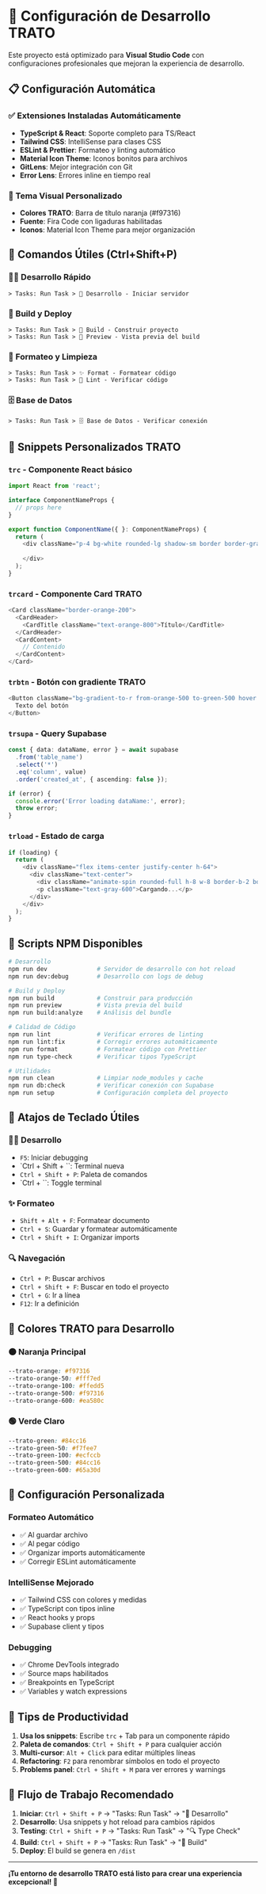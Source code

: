 # 🚀 Configuración de Desarrollo TRATO

Este proyecto está optimizado para **Visual Studio Code** con configuraciones profesionales que mejoran la experiencia de desarrollo.

## 📋 Configuración Automática

### ✅ Extensiones Instaladas Automáticamente
- **TypeScript & React**: Soporte completo para TS/React
- **Tailwind CSS**: IntelliSense para clases CSS
- **ESLint & Prettier**: Formateo y linting automático
- **Material Icon Theme**: Iconos bonitos para archivos
- **GitLens**: Mejor integración con Git
- **Error Lens**: Errores inline en tiempo real

### 🎨 Tema Visual Personalizado
- **Colores TRATO**: Barra de título naranja (#f97316)
- **Fuente**: Fira Code con ligaduras habilitadas
- **Iconos**: Material Icon Theme para mejor organización

## 🔧 Comandos Útiles (Ctrl+Shift+P)

### 🏃‍♂️ Desarrollo Rápido
```
> Tasks: Run Task > 🚀 Desarrollo - Iniciar servidor
```

### 🔨 Build y Deploy
```
> Tasks: Run Task > 🔨 Build - Construir proyecto
> Tasks: Run Task > 🧪 Preview - Vista previa del build
```

### 🧹 Formateo y Limpieza
```
> Tasks: Run Task > ✨ Format - Formatear código
> Tasks: Run Task > 🧹 Lint - Verificar código
```

### 🗄️ Base de Datos
```
> Tasks: Run Task > 🗄️ Base de Datos - Verificar conexión
```

## 🎯 Snippets Personalizados TRATO

### `trc` - Componente React básico
```typescript
import React from 'react';

interface ComponentNameProps {
  // props here
}

export function ComponentName({ }: ComponentNameProps) {
  return (
    <div className="p-4 bg-white rounded-lg shadow-sm border border-gray-200">
      
    </div>
  );
}
```

### `trcard` - Componente Card TRATO
```typescript
<Card className="border-orange-200">
  <CardHeader>
    <CardTitle className="text-orange-800">Título</CardTitle>
  </CardHeader>
  <CardContent>
    // Contenido
  </CardContent>
</Card>
```

### `trbtn` - Botón con gradiente TRATO
```typescript
<Button className="bg-gradient-to-r from-orange-500 to-green-500 hover:from-orange-600 hover:to-green-600 text-white">
  Texto del botón
</Button>
```

### `trsupa` - Query Supabase
```typescript
const { data: dataName, error } = await supabase
  .from('table_name')
  .select('*')
  .eq('column', value)
  .order('created_at', { ascending: false });

if (error) {
  console.error('Error loading dataName:', error);
  throw error;
}
```

### `trload` - Estado de carga
```typescript
if (loading) {
  return (
    <div className="flex items-center justify-center h-64">
      <div className="text-center">
        <div className="animate-spin rounded-full h-8 w-8 border-b-2 border-orange-500 mx-auto mb-4"></div>
        <p className="text-gray-600">Cargando...</p>
      </div>
    </div>
  );
}
```

## 🚀 Scripts NPM Disponibles

```bash
# Desarrollo
npm run dev              # Servidor de desarrollo con hot reload
npm run dev:debug        # Desarrollo con logs de debug

# Build y Deploy
npm run build            # Construir para producción
npm run preview          # Vista previa del build
npm run build:analyze    # Análisis del bundle

# Calidad de Código
npm run lint             # Verificar errores de linting
npm run lint:fix         # Corregir errores automáticamente
npm run format           # Formatear código con Prettier
npm run type-check       # Verificar tipos TypeScript

# Utilidades
npm run clean            # Limpiar node_modules y cache
npm run db:check         # Verificar conexión con Supabase
npm run setup            # Configuración completa del proyecto
```

## 🎯 Atajos de Teclado Útiles

### 🏃‍♂️ Desarrollo
- `F5`: Iniciar debugging
- `Ctrl + Shift + \``: Terminal nueva
- `Ctrl + Shift + P`: Paleta de comandos
- `Ctrl + \``: Toggle terminal

### ✨ Formateo
- `Shift + Alt + F`: Formatear documento
- `Ctrl + S`: Guardar y formatear automáticamente
- `Ctrl + Shift + I`: Organizar imports

### 🔍 Navegación
- `Ctrl + P`: Buscar archivos
- `Ctrl + Shift + F`: Buscar en todo el proyecto
- `Ctrl + G`: Ir a línea
- `F12`: Ir a definición

## 🎨 Colores TRATO para Desarrollo

### 🟠 Naranja Principal
```css
--trato-orange: #f97316
--trato-orange-50: #fff7ed
--trato-orange-100: #ffedd5
--trato-orange-500: #f97316
--trato-orange-600: #ea580c
```

### 🟢 Verde Claro
```css
--trato-green: #84cc16
--trato-green-50: #f7fee7
--trato-green-100: #ecfccb
--trato-green-500: #84cc16
--trato-green-600: #65a30d
```

## 🔧 Configuración Personalizada

### Formateo Automático
- ✅ Al guardar archivo
- ✅ Al pegar código
- ✅ Organizar imports automáticamente
- ✅ Corregir ESLint automáticamente

### IntelliSense Mejorado
- ✅ Tailwind CSS con colores y medidas
- ✅ TypeScript con tipos inline
- ✅ React hooks y props
- ✅ Supabase client y tipos

### Debugging
- ✅ Chrome DevTools integrado
- ✅ Source maps habilitados
- ✅ Breakpoints en TypeScript
- ✅ Variables y watch expressions

## 📝 Tips de Productividad

1. **Usa los snippets**: Escribe `trc` + Tab para un componente rápido
2. **Paleta de comandos**: `Ctrl + Shift + P` para cualquier acción
3. **Multi-cursor**: `Alt + Click` para editar múltiples líneas
4. **Refactoring**: `F2` para renombrar símbolos en todo el proyecto
5. **Problems panel**: `Ctrl + Shift + M` para ver errores y warnings

## 🎯 Flujo de Trabajo Recomendado

1. **Iniciar**: `Ctrl + Shift + P` → "Tasks: Run Task" → "🚀 Desarrollo"
2. **Desarrollo**: Usa snippets y hot reload para cambios rápidos
3. **Testing**: `Ctrl + Shift + P` → "Tasks: Run Task" → "🔍 Type Check"
4. **Build**: `Ctrl + Shift + P` → "Tasks: Run Task" → "🔨 Build"
5. **Deploy**: El build se genera en `/dist`

---

**¡Tu entorno de desarrollo TRATO está listo para crear una experiencia excepcional! 🚀**
